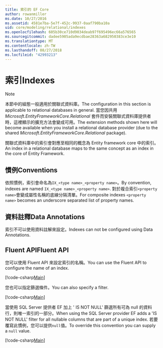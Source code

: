 ```yaml
---
title: 索引的 EF Core
author: rowanmiller
ms.date: 10/27/2016
ms.assetid: 4581e7ba-5e7f-452c-9937-0aaf790ba10a
uid: core/modeling/relational/indexes
ms.openlocfilehash: 605b30ce710d9034deab97f695496ec66a576565
ms.sourcegitcommit: dadee5905ada9ecdbae28363a682950383ce3e10
ms.translationtype: MT
ms.contentlocale: zh-TW
ms.lasthandoff: 08/27/2018
ms.locfileid: "42993213"
---
```

# <a name="indexes"></a><span data-ttu-id="88583-102">索引</span><span class="sxs-lookup"><span data-stu-id="88583-102">Indexes</span></span>

> [!NOTE]  
> <span data-ttu-id="88583-103">本節中的組態一般適用於關聯式資料庫。</span><span class="sxs-lookup"><span data-stu-id="88583-103">The configuration in this section is applicable to relational databases in general.</span></span> <span data-ttu-id="88583-104">當您因共用 *Microsoft.EntityFrameworkCore.Relational* 套件而安裝關聯式資料庫提供者時，這裡顯示的擴充方法會變成可用。</span><span class="sxs-lookup"><span data-stu-id="88583-104">The extension methods shown here will become available when you install a relational database provider (due to the shared *Microsoft.EntityFrameworkCore.Relational* package).</span></span>

<span data-ttu-id="88583-105">關聯式資料庫中的索引會對應至相同的概念為 Entity framework core 中的索引。</span><span class="sxs-lookup"><span data-stu-id="88583-105">An index in a relational database maps to the same concept as an index in the core of Entity Framework.</span></span>

## <a name="conventions"></a><span data-ttu-id="88583-106">慣例</span><span class="sxs-lookup"><span data-stu-id="88583-106">Conventions</span></span>

<span data-ttu-id="88583-107">依照慣例，索引會命名為`IX_<type name>_<property name>`。</span><span class="sxs-lookup"><span data-stu-id="88583-107">By convention, indexes are named `IX_<type name>_<property name>`.</span></span> <span data-ttu-id="88583-108">對於複合索引`<property name>`會變成屬性名稱的底線分隔清單。</span><span class="sxs-lookup"><span data-stu-id="88583-108">For composite indexes `<property name>` becomes an underscore separated list of property names.</span></span>

## <a name="data-annotations"></a><span data-ttu-id="88583-109">資料註釋</span><span class="sxs-lookup"><span data-stu-id="88583-109">Data Annotations</span></span>

<span data-ttu-id="88583-110">索引不可以使用資料註解來設定。</span><span class="sxs-lookup"><span data-stu-id="88583-110">Indexes can not be configured using Data Annotations.</span></span>

## <a name="fluent-api"></a><span data-ttu-id="88583-111">Fluent API</span><span class="sxs-lookup"><span data-stu-id="88583-111">Fluent API</span></span>

<span data-ttu-id="88583-112">您可以使用 Fluent API 來設定索引的名稱。</span><span class="sxs-lookup"><span data-stu-id="88583-112">You can use the Fluent API to configure the name of an index.</span></span>

[!code-csharp[Main](../../../../samples/core/Modeling/FluentAPI/Samples/Relational/IndexName.cs?name=Model&highlight=9)]

<span data-ttu-id="88583-113">您也可以指定篩選條件。</span><span class="sxs-lookup"><span data-stu-id="88583-113">You can also specify a filter.</span></span>

[!code-csharp[Main](../../../../samples/core/Modeling/FluentAPI/Samples/Relational/IndexFilter.cs?name=Model&highlight=9)]

<span data-ttu-id="88583-114">當使用 SQL Server 提供者 EF 加上 ' IS NOT NULL' 篩選所有可為 null 的資料行，則唯一索引的一部分。</span><span class="sxs-lookup"><span data-stu-id="88583-114">When using the SQL Server provider EF adds a 'IS NOT NULL' filter for all nullable columns that are part of a unique index.</span></span> <span data-ttu-id="88583-115">若要覆寫此慣例，您可以提供`null`值。</span><span class="sxs-lookup"><span data-stu-id="88583-115">To override this convention you can supply a `null` value.</span></span>

[!code-csharp[Main](../../../../samples/core/Modeling/FluentAPI/Samples/Relational/IndexNoFilter.cs?name=Model&highlight=10)]

